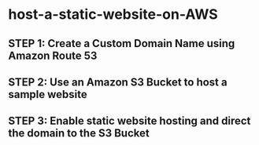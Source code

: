 # host-a-static-website-on-AWS

## STEP 1: Create a Custom Domain Name using Amazon Route 53

## STEP 2: Use an Amazon S3 Bucket to host a sample website

## STEP 3: Enable static website hosting and direct the domain to the S3 Bucket

